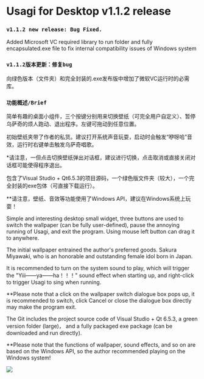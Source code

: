 # Usagi for Desktop v1.1.2 release
### `v1.1.2 new release: Bug Fixed.`
Added Microsoft VC required library to run folder and fully encapsulated.exe file to fix internal compatibility issues of Windows system
### `v1.1.2版本更新：修复bug`
向绿色版本（文件夹）和完全封装的.exe发布版中增加了微软VC运行时的必需库。


### `功能概述/Brief`

简单有趣的桌面小组件，三个按键分别用来切换壁纸（可完全用户自定义）、暂停乌萨奇的烦人跑动、退出程序。左键可拖动到任意位置。

初始壁纸夹带了作者的私货。建议打开系统声音玩耍，启动时会触发“咿呀哈”音效，运行时右键单击触发乌萨奇唱歌。

*请注意，一但点击切换壁纸弹出对话框，建议进行切换，点击取消或直接关闭对话框可能使得程序退出。

包含了Visual Studio + Qt6.5.3的项目源码，一个绿色版文件夹（较大），一个完全封装的exe包体（可直接下载运行）。

**请注意，壁纸、音效等功能使用了Windows API，建议在Windows系统上玩耍！

Simple and interesting desktop small widget, three buttons are used to switch the wallpaper (can be fully user-defined), pause the annoying running of Usagi, and exit the program. Using mouse left button can drag it to anywhere.

The initial wallpaper entrained the author's preferred goods. Sakura Miyawaki,  who is an honorable and outstanding female idol born in Japan.

It is recommended to turn on the system sound to play, which will trigger the "Yiii——ya——ha！！！" sound effect when starting up, and right-click to trigger Usagi to sing when running.

**Please note that a click on the wallpaper switch dialogue box pops up, it is recommended to switch, click Cancel or close the dialogue box directly may make the program exit.

The Git includes the project source code of Visual Studio + Qt 6.5.3, a green version folder (large)， and a fully packaged exe package (can be downloaded and run directly).

**Please note that the functions of wallpaper, sound effects, and so on are based on the Windows API, so the author recommended playing on the Windows system!

![](C:\Users\23962\Desktop\005M7XdTly1hkl6s6tp0gj30hs0h8gmj.jpg)
